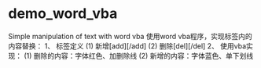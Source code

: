 # demo_word_vba
Simple manipulation of text with word vba
  使用word vba程序，实现标签内的内容替换：
1、  标签定义
(1) 新增[add][/add]
(2) 删除[del][/del]
2、 使用vba实现：
(1)    删除的内容：字体红色、加删除线
(2)   新增的内容：字体蓝色、单下划线
